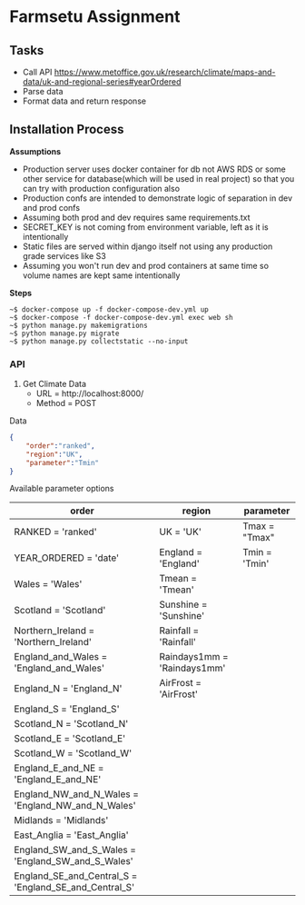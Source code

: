 # Farmsetu Assignment

## Tasks
- Call API https://www.metoffice.gov.uk/research/climate/maps-and-data/uk-and-regional-series#yearOrdered
- Parse data
- Format data and return response


## Installation Process 

**Assumptions**
- Production server uses docker container for db not AWS RDS or
  some other service for database(which will be used in real project) so that you can try with production configuration also
- Production confs are intended to demonstrate logic of separation
  in dev and prod confs
- Assuming both prod and dev requires same requirements.txt
- SECRET_KEY is not coming from environment variable, left as it is intentionally
- Static files are served within django itself not using any production grade services like S3
- Assuming you won't run dev and prod containers at same time so volume names
  are kept same intentionally


**Steps**

```shell
~$ docker-compose up -f docker-compose-dev.yml up
~$ docker-compose -f docker-compose-dev.yml exec web sh
~$ python manage.py makemigrations
~$ python manage.py migrate
~$ python manage.py collectstatic --no-input

```

### API

1. Get Climate Data
   - URL = http://localhost:8000/
   - Method = POST

Data

```json
{
    "order":"ranked",
    "region":"UK",
    "parameter":"Tmin"
}
```
Available parameter options

| order                |   region                                               |   parameter                 |
| ---------------------| ----------------------------------------------------   |-----------------------------|
| RANKED = 'ranked'    |  UK = 'UK'                                             | Tmax = "Tmax"               |
| YEAR_ORDERED = 'date'|  England = 'England'                                   | Tmin = 'Tmin'               |
|                         Wales = 'Wales'                                       | Tmean = 'Tmean'             |
|                         Scotland = 'Scotland'                                 | Sunshine = 'Sunshine'       |
|                         Northern_Ireland = 'Northern_Ireland'                 | Rainfall = 'Rainfall'       |
|                         England_and_Wales = 'England_and_Wales'               | Raindays1mm = 'Raindays1mm' |
|                         England_N = 'England_N'                               | AirFrost = 'AirFrost'       |
|                         England_S = 'England_S'                               |
|                         Scotland_N = 'Scotland_N'                             |
|                         Scotland_E = 'Scotland_E'                             |
|                         Scotland_W = 'Scotland_W'                             |
|                         England_E_and_NE = 'England_E_and_NE'                 |
|                         England_NW_and_N_Wales = 'England_NW_and_N_Wales'     |
|                         Midlands = 'Midlands'                                 |
|                         East_Anglia = 'East_Anglia'                           |
|                         England_SW_and_S_Wales = 'England_SW_and_S_Wales'     |
|                         England_SE_and_Central_S = 'England_SE_and_Central_S' |


